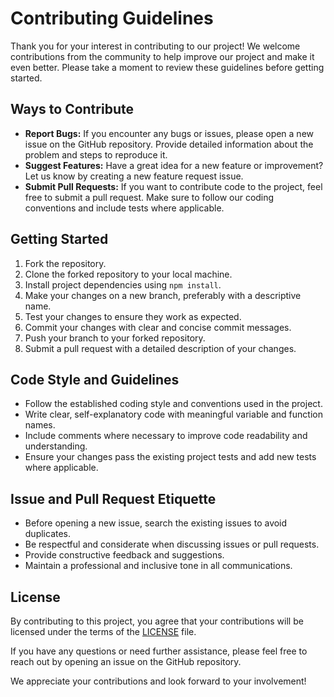 # Contributing Guidelines

Thank you for your interest in contributing to our project! We welcome contributions from the community to help improve our project and make it even better. Please take a moment to review these guidelines before getting started.

## Ways to Contribute

- **Report Bugs:** If you encounter any bugs or issues, please open a new issue on the GitHub repository. Provide detailed information about the problem and steps to reproduce it.
- **Suggest Features:** Have a great idea for a new feature or improvement? Let us know by creating a new feature request issue.
- **Submit Pull Requests:** If you want to contribute code to the project, feel free to submit a pull request. Make sure to follow our coding conventions and include tests where applicable.

## Getting Started

1. Fork the repository.
2. Clone the forked repository to your local machine.
3. Install project dependencies using `npm install`.
4. Make your changes on a new branch, preferably with a descriptive name.
5. Test your changes to ensure they work as expected.
6. Commit your changes with clear and concise commit messages.
7. Push your branch to your forked repository.
8. Submit a pull request with a detailed description of your changes.

## Code Style and Guidelines

- Follow the established coding style and conventions used in the project.
- Write clear, self-explanatory code with meaningful variable and function names.
- Include comments where necessary to improve code readability and understanding.
- Ensure your changes pass the existing project tests and add new tests where applicable.

## Issue and Pull Request Etiquette

- Before opening a new issue, search the existing issues to avoid duplicates.
- Be respectful and considerate when discussing issues or pull requests.
- Provide constructive feedback and suggestions.
- Maintain a professional and inclusive tone in all communications.

## License

By contributing to this project, you agree that your contributions will be licensed under the terms of the [LICENSE](./LICENSE) file.

If you have any questions or need further assistance, please feel free to reach out by opening an issue on the GitHub repository.

We appreciate your contributions and look forward to your involvement!

